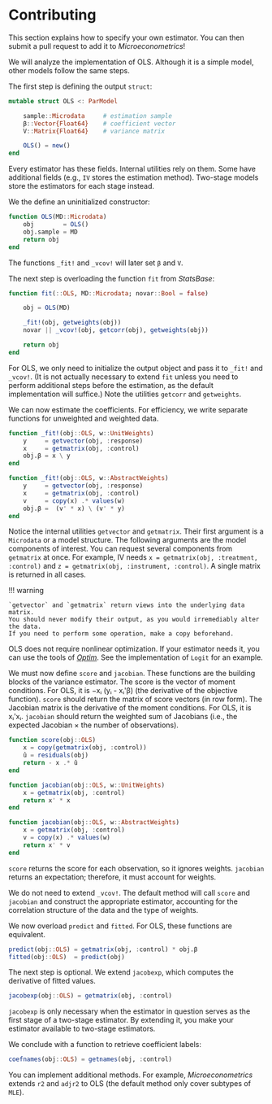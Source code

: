 # Contributing

This section explains how to specify your own estimator.
You can then submit a pull request to add it to *Microeconometrics*!

We will analyze the implementation of OLS.
Although it is a simple model, other models follow the same steps.

The first step is defining the output `struct`:

```julia
mutable struct OLS <: ParModel

    sample::Microdata     # estimation sample
    β::Vector{Float64}    # coefficient vector
    V::Matrix{Float64}    # variance matrix

    OLS() = new()
end
```

Every estimator has these fields. Internal utilities rely on them.
Some have additional fields (e.g., `IV` stores the estimation method).
Two-stage models store the estimators for each stage instead.

We the define an uninitialized constructor:

```julia
function OLS(MD::Microdata)
    obj        = OLS()
    obj.sample = MD
    return obj
end
```

The functions `_fit!` and `_vcov!` will later set `β` and `V`.

The next step is overloading the function `fit` from *StatsBase*:

```julia
function fit(::OLS, MD::Microdata; novar::Bool = false)

    obj = OLS(MD)

    _fit!(obj, getweights(obj))
    novar || _vcov!(obj, getcorr(obj), getweights(obj))

    return obj
end
```

For OLS, we only need to initialize the output object and pass it to `_fit!` and `_vcov!`.
(It is not actually necessary to extend `fit` unless you need to perform additional steps
before the estimation, as the default implementation will suffice.)
Note the utilities `getcorr` and `getweights`.

We can now estimate the coefficients.
For efficiency, we write separate functions for unweighted and weighted data.

```julia
function _fit!(obj::OLS, w::UnitWeights)
    y     = getvector(obj, :response)
    x     = getmatrix(obj, :control)
    obj.β = x \ y
end

function _fit!(obj::OLS, w::AbstractWeights)
    y     = getvector(obj, :response)
    x     = getmatrix(obj, :control)
    v     = copy(x) .* values(w)
    obj.β =  (v' * x) \ (v' * y)
end
```

Notice the internal utilities `getvector` and `getmatrix`.
Their first argument is a `Microdata` or a model structure.
The following arguments are the model components of interest.
You can request several components from `getmatrix` at once. For example, IV needs
`x = getmatrix(obj, :treatment, :control)`
and `z = getmatrix(obj, :instrument, :control)`.
A single matrix is returned in all cases.

!!! warning

    `getvector` and `getmatrix` return views into the underlying data matrix.
    You should never modify their output, as you would irremediably alter the data.
    If you need to perform some operation, make a copy beforehand.

OLS does not require nonlinear optimization. If your estimator needs it,
you can use the tools of [*Optim*](http://julianlsolvers.github.io/Optim.jl/stable/).
See the implementation of `Logit` for an example.

We must now define `score` and `jacobian`.
These functions are the building blocks of the variance estimator.
The score is the vector of moment conditions.
For OLS, it is −xᵢ (yᵢ - xᵢ'β) (the derivative of the objective function).
`score` should return the matrix of score vectors (in row form).
The Jacobian matrix is the derivative of the moment conditions.
For OLS, it is xᵢ'xᵢ. `jacobian` should return the weighted sum of Jacobians
(i.e., the expected Jacobian × the number of observations).

```julia
function score(obj::OLS)
    x = copy(getmatrix(obj, :control))
    û = residuals(obj)
    return - x .* û
end

function jacobian(obj::OLS, w::UnitWeights)
    x = getmatrix(obj, :control)
    return x' * x
end

function jacobian(obj::OLS, w::AbstractWeights)
    x = getmatrix(obj, :control)
    v = copy(x) .* values(w)
    return x' * v
end
```
`score` returns the score for each observation, so it ignores weights.
`jacobian` returns an expectation; therefore, it must account for weights.

We do not need to extend `_vcov!`. The default method will call `score` and `jacobian`
and construct the appropriate estimator, accounting for the correlation structure
of the data and the type of weights.

We now overload `predict` and `fitted`. For OLS, these functions are equivalent.
```julia
predict(obj::OLS) = getmatrix(obj, :control) * obj.β
fitted(obj::OLS)  = predict(obj)
```
The next step is optional. We extend `jacobexp`,
which computes the derivative of fitted values.
```julia
jacobexp(obj::OLS) = getmatrix(obj, :control)
```
`jacobexp` is only necessary when the estimator in question serves as the first stage of
a two-stage estimator. By extending it, you make your estimator available to
two-stage estimators.

We conclude with a function to retrieve coefficient labels:
```julia
coefnames(obj::OLS) = getnames(obj, :control)
```

You can implement additional methods.
For example, *Microeconometrics* extends `r2` and `adjr2` to OLS
(the default method only cover subtypes of `MLE`).
